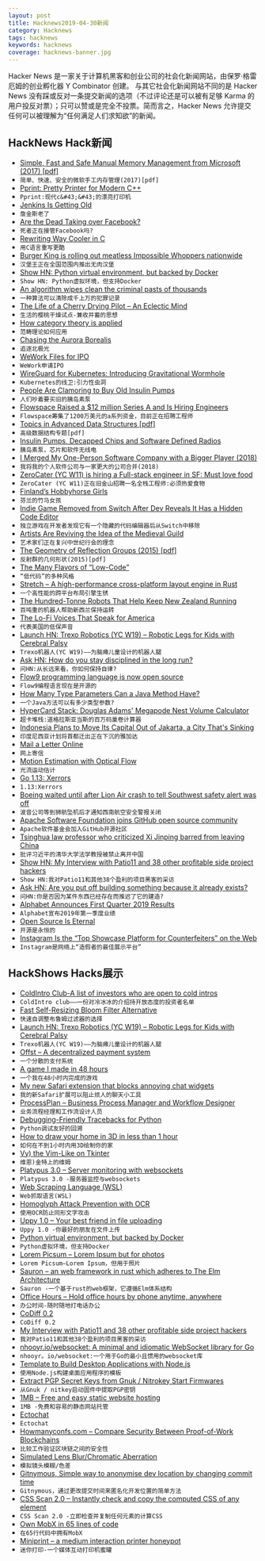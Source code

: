 ```yaml
---
layout: post
title: Hacknews2019-04-30新闻
category: Hacknews
tags: hacknews
keywords: hacknews
coverage: hacknews-banner.jpg
---
```


Hacker News 是一家关于计算机黑客和创业公司的社会化新闻网站，由保罗·格雷厄姆的创业孵化器 Y Combinator 创建。
与其它社会化新闻网站不同的是 Hacker News 没有踩或反对一条提交新闻的选项（不过评论还是可以被有足够 Karma 的用户投反对票）；只可以赞或是完全不投票。简而言之，Hacker News 允许提交任何可以被理解为“任何满足人们求知欲”的新闻。

## HackNews Hack新闻


- [Simple, Fast and Safe Manual Memory Management from Microsoft (2017) [pdf]](https://www.microsoft.com/en-us/research/wp-content/uploads/2017/03/kedia2017mem.pdf)
- `简单、快速、安全的微软手工内存管理(2017)[pdf]`
- [Pprint: Pretty Printer for Modern C&#43;&#43;](https://github.com/p-ranav/pprint)
- `Pprint:现代c&#43;&#43;的漂亮打印机`
- [Jenkins Is Getting Old](https://itnext.io/jenkins-is-getting-old-2c98b3422f79)
- `詹金斯老了`
- [Are the Dead Taking over Facebook?](https://journals.sagepub.com/doi/10.1177/2053951719842540)
- `死者正在接管Facebook吗?`
- [Rewriting Way Cooler in C](http://way-cooler.org/blog/2019/04/29/rewriting-way-cooler-in-c.html)
- `用C语言重写更酷`
- [Burger King is rolling out meatless Impossible Whoppers nationwide](https://www.theverge.com/2019/4/29/18522637/burger-king-impossible-whopper-nationwide-rollout-meatless-vegetarian)
- `汉堡王正在全国范围内推出无肉汉堡`
- [Show HN: Python virtual environment, but backed by Docker](https://github.com/se7entyse7en/pydockenv)
- `Show HN: Python虚拟环境，但支持Docker`
- [An algorithm wipes clean the criminal pasts of thousands](https://www.bbc.co.uk/news/technology-48072164)
- `一种算法可以清除成千上万的犯罪记录`
- [The Life of a Cherry Drying Pilot – An Eclectic Mind](https://www.aneclecticmind.com/2009/06/13/the-life-of-a-cherry-drying-pilot/)
- `生活的樱桃干燥试点-兼收并蓄的思想`
- [How category theory is applied](https://www.johndcook.com/blog/2019/04/29/how-category-theory-is-applied/)
- `范畴理论如何应用`
- [Chasing the Aurora Borealis](https://www.newyorker.com/magazine/2019/04/29/chasing-the-aurora-borealis)
- `追逐北极光`
- [WeWork Files for IPO](https://www.nytimes.com/2019/04/29/business/dealbook/wework-ipo-filing.html)
- `WeWork申请IPO`
- [WireGuard for Kubernetes: Introducing Gravitational Wormhole](https://gravitational.com/blog/announcing_wormhole/)
- `Kubernetes的线卫:引力性虫洞`
- [People Are Clamoring to Buy Old Insulin Pumps](https://www.theatlantic.com/science/archive/2019/04/looping-created-insulin-pump-underground-market/588091/)
- `人们吵着要买旧的胰岛素泵`
- [Flowspace Raised a $12 million Series A and Is Hiring Engineers](https://www.flow.space/careers)
- `Flowspace筹集了1200万美元的a系列资金，目前正在招聘工程师`
- [Topics in Advanced Data Structures [pdf]](http://web.stanford.edu/class/cs166/handouts/100%20Suggested%20Final%20Project%20Topics.pdf)
- `高级数据结构专题[pdf]`
- [Insulin Pumps, Decapped Chips and Software Defined Radios](https://blog.usejournal.com/insulin-pumps-decapped-chips-and-software-defined-radios-1be50f121d05)
- `胰岛素泵，芯片和软件无线电`
- [I Merged My One-Person Software Company with a Bigger Player (2018)](https://philderksen.com/why-i-merged/)
- `我将我的个人软件公司与一家更大的公司合并(2018)`
- [ZeroCater (YC W11) is hiring a Full-stack engineer in SF: Must love food](https://zerocater.com/about/careers/?gh_jid=1585898)
- `ZeroCater (YC W11)正在旧金山招聘一名全栈工程师:必须热爱食物`
- [Finland’s Hobbyhorse Girls](https://www.nytimes.com/2019/04/21/world/europe/finland-hobbyhorse-girls.html)
- `芬兰的竹马女孩`
- [Indie Game Removed from Switch After Dev Reveals It Has a Hidden Code Editor](http://www.nintendolife.com/news/2019/04/indie_game_removed_from_switch_eshop_after_dev_reveals_it_contains_a_hidden_code_editor)
- `独立游戏在开发者发现它有一个隐藏的代码编辑器后从Switch中移除`
- [Artists Are Reviving the Idea of the Medieval Guild](https://www.nytimes.com/2019/04/25/t-magazine/craft-guild-la-friche-zaventem-ateliers.html)
- `艺术家们正在复兴中世纪行会的理念`
- [The Geometry of Reflection Groups (2015) [pdf]](http://people.mpim-bonn.mpg.de/geordie/mpg.pdf)
- `反射群的几何形状(2015)[pdf]`
- [The Many Flavors of “Low-Code”](https://www.infoq.com/articles/many-flavors-low-code)
- `“低代码”的多种风格`
- [Stretch – A high-performance cross-platform layout engine in Rust](https://vislyhq.github.io/stretch/)
- `一个高性能的跨平台布局引擎生锈`
- [The Hundred-Tonne Robots That Help Keep New Zealand Running](https://www.youtube.com/watch?v=kQ8WI3nc1l0)
- `百吨重的机器人帮助新西兰保持运转`
- [The Lo-Fi Voices That Speak for America](https://www.politico.com/interactives/2019/magazine-am-radio-still-matters/)
- `代表美国的低保声音`
- [Launch HN: Trexo Robotics (YC W19) – Robotic Legs for Kids with Cerebral Palsy](item?id=19780127)
- `Trexo机器人(YC W19)——为脑瘫儿童设计的机器人腿`
- [Ask HN: How do you stay disciplined in the long run?](item?id=19777976)
- `问HN:从长远来看，你如何保持自律?`
- [Flow9 programming language is now open source](https://github.com/area9innovation/flow9)
- `Flow9编程语言现在是开源的`
- [How Many Type Parameters Can a Java Method Have?](http://justinblank.com/experiments/howmanytypeparameterscanajavamethodhave.html)
- `一个Java方法可以有多少类型参数?`
- [HyperCard Stack: Douglas Adams&#39; Megapode Nest Volume Calculator](https://archive.org/details/DouglasAdamsMegapode)
- `超卡堆栈:道格拉斯亚当斯的百万码巢卷计算器`
- [Indonesia Plans to Move Its Capital Out of Jakarta, a City That&#39;s Sinking](https://www.npr.org/2019/04/29/718234878/indonesia-plans-to-move-its-capital-out-of-jakarta-a-city-thats-sinking)
- `印度尼西亚计划将首都迁出正在下沉的雅加达`
- [Mail a Letter Online](http://www.mailaletter.com/)
- `网上寄信`
- [Motion Estimation with Optical Flow](https://blog.nanonets.com/optical-flow/)
- `光流运动估计`
- [Go 1.13: Xerrors](https://crawshaw.io/blog/xerrors)
- `1.13:Xerrors`
- [Boeing waited until after Lion Air crash to tell Southwest safety alert was off](https://www.cnbc.com/2019/04/28/boeing-didnt-tell-southwest-that-safety-feature-on-737-max-was-turned-off-wsj.html)
- `波音公司等到狮航坠机后才通知西南航空安全警报关闭`
- [Apache Software Foundation joins GitHub open source community](https://github.blog/2019-04-29-apache-joins-github-community/)
- `Apache软件基金会加入GitHub开源社区`
- [Tsinghua law professor who criticized Xi Jinping barred from leaving China](https://www.inkstonenews.com/politics/law-professor-xu-zhangrun-barred-leaving-china/article/3008103)
- `批评习近平的清华大学法学教授被禁止离开中国`
- [Show HN: My Interview with Patio11 and 38 other profitable side project hackers](http://www.sideprojectbook.com)
- `Show HN:我对Patio11和其他38个盈利的项目黑客的采访`
- [Ask HN: Are you put off building something because it already exists?](item?id=19774997)
- `问HN:你是否因为某件东西已经存在而推迟了它的建造?`
- [Alphabet Announces First Quarter 2019 Results](https://abc.xyz/investor/static/pdf/2019Q1_alphabet_earnings_release.pdf?cache=8ac2b86)
- `Alphabet宣布2019年第一季度业绩`
- [Open Source Is Eternal](https://www.linuxjournal.com/content/open-source-eternal)
- `开源是永恒的`
- [Instagram Is the “Top Showcase Platform for Counterfeiters” on the Web](http://www.thefashionlaw.com/home/instagram-is-the-top-showcase-platform-for-counterfeiters-on-the-web)
- `Instagram是网络上“造假者的最佳展示平台”`


## HackShows Hacks展示

- [ ColdIntro Club-A list of investors who are open to cold intros](https://coldintro.club/)
- `ColdIntro club——一份对冷冰冰的介绍持开放态度的投资者名单`
- [ Fast Self-Resizing Bloom Filter Alternative](https://github.com/AMDComputeLibraries/morton_filter)
- `快速自调整布鲁姆过滤器的选择`
- [Launch HN: Trexo Robotics (YC W19) – Robotic Legs for Kids with Cerebral Palsy](https://news.ycombinator.com/item?id=19780127)
- `Trexo机器人(YC W19)——为脑瘫儿童设计的机器人腿`
- [ Offst – A decentralized payment system](https://www.freedomlayer.org/offst/offst-release/)
- `一个分散的支付系统`
- [ A game I made in 48 hours](https://joemanaco.itch.io/timezone)
- `一个我在48小时内完成的游戏`
- [ My new Safari extension that blocks annoying chat widgets](https://www.producthunt.com/posts/hello-goodbye-for-ios-and-macos-safari)
- `我的新Safari扩展可以阻止烦人的聊天小工具`
- [ ProcessPlan – Business Process Manager and Workflow Designer](https://processplan.com/)
- `业务流程经理和工作流设计人员`
- [ Debugging-Friendly Tracebacks for Python](https://github.com/cknd/stackprinter/)
- `Python调试友好的回溯`
- [ How to draw your home in 3D in less than 1 hour](https://cedreo.com/en/)
- `如何在不到1小时内用3D绘制你的家`
- [ Vy) the Vim-Like on Tkinter](https://github.com/vyapp/vy)
- `维恩)金特上的维姆`
- [ Platypus 3.0 – Server monitoring with websockets](https://github.com/gmemstr/Platypus)
- `Platypus 3.0 -服务器监控与websockets`
- [ Web Scraping Language (WSL)](https://scrape.it)
- `Web抓取语言(WSL)`
- [ Homoglyph Attack Prevention with OCR](https://github.com/aribornstein/HomoglyphAttackPreventionService)
- `使用OCR防止同形文字攻击`
- [ Uppy 1.0 – Your best friend in file uploading](https://uppy.io)
- `Uppy 1.0 -你最好的朋友在文件上传`
- [ Python virtual environment, but backed by Docker](https://github.com/se7entyse7en/pydockenv)
- `Python虚拟环境，但支持Docker`
- [ Lorem Picsum – Lorem Ipsum but for photos](https://picsum.photos/)
- `Lorem Picsum—Lorem Ipsum，但用于照片`
- [ Sauron – an web framework in rust which adheres to The Elm Architecture](https://github.com/ivanceras/sauron)
- `Sauron -一个基于rust的web框架，它遵循Elm体系结构`
- [ Office Hours – Hold office hours by phone anytime, anywhere](https://news.ycombinator.com/item?id=19759491)
- `办公时间-随时随地打电话办公`
- [ CoDiff 0.2](https://news.ycombinator.com/item?id=19774606)
- `CoDiff 0.2`
- [ My Interview with Patio11 and 38 other profitable side project hackers](http://www.sideprojectbook.com)
- `我对Patio11和其他38个盈利的项目黑客的采访`
- [ nhooyr.io/websocket: A minimal and idiomatic WebSocket library for Go](https://github.com/nhooyr/websocket)
- `nhooyr。io/websocket:一个用于Go的最小且惯用的websocket库`
- [ Template to Build Desktop Applications with Node.js](https://github.com/majikarp/node-desktop-app-template)
- `使用Node.js构建桌面应用程序的模板`
- [ Extract PGP Secret Keys from Gnuk / Nitrokey Start Firmwares](https://github.com/rot42/gnuk-extractor)
- `从Gnuk / nitkey启动固件中提取PGP密钥`
- [ 1MB – Free and easy static website hosting](https://1mb.site)
- `1MB -免费和容易的静态网站托管`
- [ Ectochat](https://ectochat.com)
- `Ectochat`
- [ Howmanyconfs.com – Compare Security Between Proof-of-Work Blockchains](https://howmanyconfs.com)
- `比较工作验证区块链之间的安全性`
- [ Simulated Lens Blur/Chromatic Aberration](https://github.com/yoonsikp/kromo)
- `模拟镜头模糊/色差`
- [ Gitnymous, Simple way to anonymise dev location by changing commit time](https://github.com/punkymaniac/gitnymous)
- `Gitnymous，通过更改提交时间来匿名化开发位置的简单方法`
- [ CSS Scan 2.0 – Instantly check and copy the computed CSS of any element](https://getcssscan.com)
- `CSS Scan 2.0 -立即检查并复制任何元素的计算CSS`
- [ Own MobX in 65 lines of code](https://github.com/Telichkin/remold)
- `在65行代码中拥有MobX`
- [ Miniprint – a medium interaction printer honeypot](https://github.com/sa7mon/miniprint)
- `迷你打印-一个媒体互动打印机蜜罐`


